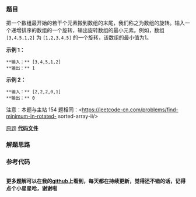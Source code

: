### 题目
把一个数组最开始的若干个元素搬到数组的末尾，我们称之为数组的旋转。输入一个递增排序的数组的一个旋转，输出旋转数组的最小元素。例如，数组
`[3,4,5,1,2]` 为 `[1,2,3,4,5]` 的一个旋转，该数组的最小值为1。  

**示例 1：**

    
    
    **输入：** [3,4,5,1,2]
    **输出：** 1
    

**示例 2：**

    
    
    **输入：** [2,2,2,0,1]
    **输出：** 0
    

注意：本题与主站 154 题相同：<https://leetcode-cn.com/problems/find-minimum-in-rotated-
sorted-array-ii/>

[原题](https://leetcode-cn.com/problems/xuan-zhuan-shu-zu-de-zui-xiao-shu-zi-lcof/)    **[代码文件]()**


### 解题思路




### 参考代码

```go


```




**更多题解可以在我的[github](https://github.com/LZH139/leetcode_Go)上看到，每天都在持续更新，觉得还不错的话，记得点个小星星哈，谢谢啦**
